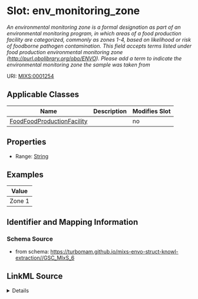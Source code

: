 # Slot: env_monitoring_zone


_An environmental monitoring zone is a formal designation as part of an environmental monitoring program, in which areas of a food production facility are categorized, commonly as zones 1-4, based on likelihood or risk of foodborne pathogen contamination. This field accepts terms listed under food production environmental monitoring zone (http://purl.obolibrary.org/obo/ENVO). Please add a term to indicate the environmental monitoring zone the sample was taken from_



URI: [MIXS:0001254](https://w3id.org/mixs/0001254)



<!-- no inheritance hierarchy -->




## Applicable Classes

| Name | Description | Modifies Slot |
| --- | --- | --- |
[FoodFoodProductionFacility](FoodFoodProductionFacility.md) |  |  no  |







## Properties

* Range: [String](String.md)






## Examples

| Value |
| --- |
| Zone 1 |

## Identifier and Mapping Information







### Schema Source


* from schema: https://turbomam.github.io/mixs-envo-struct-knowl-extraction//GSC_MIxS_6




## LinkML Source

<details>
```yaml
name: env_monitoring_zone
description: An environmental monitoring zone is a formal designation as part of an
  environmental monitoring program, in which areas of a food production facility are
  categorized, commonly as zones 1-4, based on likelihood or risk of foodborne pathogen
  contamination. This field accepts terms listed under food production environmental
  monitoring zone (http://purl.obolibrary.org/obo/ENVO). Please add a term to indicate
  the environmental monitoring zone the sample was taken from
title: food production environmental monitoring zone
notes:
- environmental
- food
- production
examples:
- value: Zone 1
from_schema: https://turbomam.github.io/mixs-envo-struct-knowl-extraction//GSC_MIxS_6
rank: 1000
slot_uri: MIXS:0001254
multivalued: false
alias: env_monitoring_zone
domain_of:
- FoodFoodProductionFacility
range: string
required: false
recommended: false

```
</details>